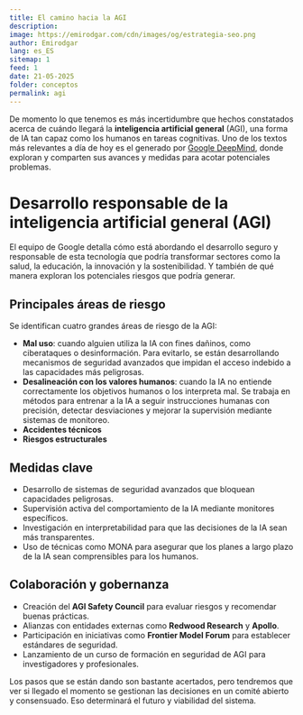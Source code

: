 ```yaml
---
title: El camino hacia la AGI
description: 
image: https://emirodgar.com/cdn/images/og/estrategia-seo.png
author: Emirodgar
lang: es_ES
sitemap: 1
feed: 1
date: 21-05-2025
folder: conceptos
permalink: agi
---
```


De momento lo que tenemos es más incertidumbre que hechos constatados acerca de cuándo llegará la **inteligencia artificial general** (AGI), una forma de IA tan capaz como los humanos en tareas cognitivas.
Uno de los textos más relevantes a día de hoy es el generado por [Google DeepMind](https://archive.ph/AjgJy), donde exploran y comparten sus avances y medidas para acotar potenciales problemas.

# Desarrollo responsable de la inteligencia artificial general (AGI)

El equipo de Google detalla cómo está abordando el desarrollo seguro y responsable de esta tecnología que podría transformar sectores como la salud, la educación, la innovación y la sostenibilidad. Y también de qué manera exploran los potenciales riesgos que podría generar.

## Principales áreas de riesgo

Se identifican cuatro grandes áreas de riesgo de la AGI:

- **Mal uso**: cuando alguien utiliza la IA con fines dañinos, como ciberataques o desinformación. Para evitarlo, se están desarrollando mecanismos de seguridad avanzados que impidan el acceso indebido a las capacidades más peligrosas.
- **Desalineación con los valores humanos**: cuando la IA no entiende correctamente los objetivos humanos o los interpreta mal. Se trabaja en métodos para entrenar a la IA a seguir instrucciones humanas con precisión, detectar desviaciones y mejorar la supervisión mediante sistemas de monitoreo.
- **Accidentes técnicos**
- **Riesgos estructurales**

## Medidas clave

- Desarrollo de sistemas de seguridad avanzados que bloquean capacidades peligrosas.
- Supervisión activa del comportamiento de la IA mediante monitores específicos.
- Investigación en interpretabilidad para que las decisiones de la IA sean más transparentes.
- Uso de técnicas como MONA para asegurar que los planes a largo plazo de la IA sean comprensibles para los humanos.

## Colaboración y gobernanza

- Creación del **AGI Safety Council** para evaluar riesgos y recomendar buenas prácticas.
- Alianzas con entidades externas como **Redwood Research** y **Apollo**.
- Participación en iniciativas como **Frontier Model Forum** para establecer estándares de seguridad.
- Lanzamiento de un curso de formación en seguridad de AGI para investigadores y profesionales.

Los pasos que se están dando son bastante acertados, pero tendremos que ver si llegado el momento se gestionan las decisiones en un comité abierto y consensuado. Eso determinará el futuro y viabilidad del sistema.
